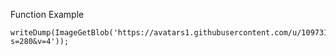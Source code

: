 Function Example

```luceescript+trycf
writeDump(ImageGetBlob('https://avatars1.githubusercontent.com/u/10973141?s=280&v=4'));
```
